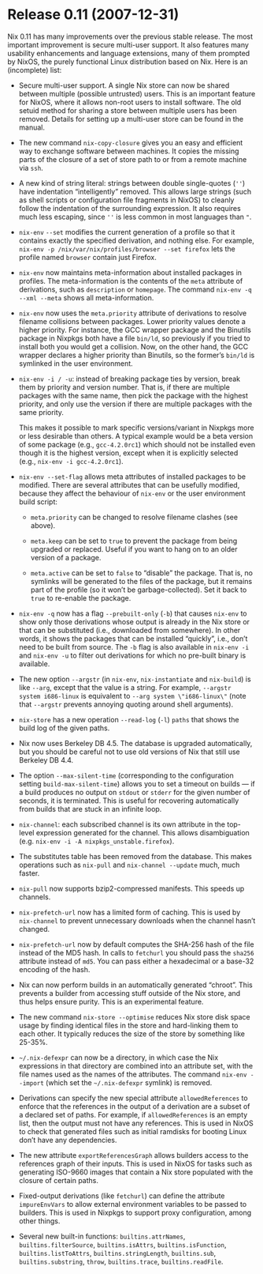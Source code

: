 # Release 0.11 (2007-12-31)

Nix 0.11 has many improvements over the previous stable release. The
most important improvement is secure multi-user support. It also
features many usability enhancements and language extensions, many of
them prompted by NixOS, the purely functional Linux distribution based
on Nix. Here is an (incomplete) list:

  - Secure multi-user support. A single Nix store can now be shared
    between multiple (possible untrusted) users. This is an important
    feature for NixOS, where it allows non-root users to install
    software. The old setuid method for sharing a store between multiple
    users has been removed. Details for setting up a multi-user store
    can be found in the manual.

  - The new command `nix-copy-closure` gives you an easy and efficient
    way to exchange software between machines. It copies the missing
    parts of the closure of a set of store path to or from a remote
    machine via `ssh`.

  - A new kind of string literal: strings between double single-quotes
    (`''`) have indentation “intelligently” removed. This allows large
    strings (such as shell scripts or configuration file fragments in
    NixOS) to cleanly follow the indentation of the surrounding
    expression. It also requires much less escaping, since `''` is less
    common in most languages than `"`.

  - `nix-env` `--set` modifies the current generation of a profile so
    that it contains exactly the specified derivation, and nothing else.
    For example, `nix-env -p /nix/var/nix/profiles/browser --set
            firefox` lets the profile named `browser` contain just Firefox.

  - `nix-env` now maintains meta-information about installed packages in
    profiles. The meta-information is the contents of the `meta`
    attribute of derivations, such as `description` or `homepage`. The
    command `nix-env -q --xml
            --meta` shows all meta-information.

  - `nix-env` now uses the `meta.priority` attribute of derivations to
    resolve filename collisions between packages. Lower priority values
    denote a higher priority. For instance, the GCC wrapper package and
    the Binutils package in Nixpkgs both have a file `bin/ld`, so
    previously if you tried to install both you would get a collision.
    Now, on the other hand, the GCC wrapper declares a higher priority
    than Binutils, so the former’s `bin/ld` is symlinked in the user
    environment.

  - `nix-env -i / -u`: instead of breaking package ties by version,
    break them by priority and version number. That is, if there are
    multiple packages with the same name, then pick the package with the
    highest priority, and only use the version if there are multiple
    packages with the same priority.
    
    This makes it possible to mark specific versions/variant in Nixpkgs
    more or less desirable than others. A typical example would be a
    beta version of some package (e.g., `gcc-4.2.0rc1`) which should not
    be installed even though it is the highest version, except when it
    is explicitly selected (e.g., `nix-env -i
            gcc-4.2.0rc1`).

  - `nix-env --set-flag` allows meta attributes of installed packages to
    be modified. There are several attributes that can be usefully
    modified, because they affect the behaviour of `nix-env` or the user
    environment build script:
    
      - `meta.priority` can be changed to resolve filename clashes (see
        above).
    
      - `meta.keep` can be set to `true` to prevent the package from
        being upgraded or replaced. Useful if you want to hang on to an
        older version of a package.
    
      - `meta.active` can be set to `false` to “disable” the package.
        That is, no symlinks will be generated to the files of the
        package, but it remains part of the profile (so it won’t be
        garbage-collected). Set it back to `true` to re-enable the
        package.

  - `nix-env -q` now has a flag `--prebuilt-only` (`-b`) that causes
    `nix-env` to show only those derivations whose output is already in
    the Nix store or that can be substituted (i.e., downloaded from
    somewhere). In other words, it shows the packages that can be
    installed “quickly”, i.e., don’t need to be built from source. The
    `-b` flag is also available in `nix-env -i` and `nix-env -u` to
    filter out derivations for which no pre-built binary is available.

  - The new option `--argstr` (in `nix-env`, `nix-instantiate` and
    `nix-build`) is like `--arg`, except that the value is a string. For
    example, `--argstr system
            i686-linux` is equivalent to `--arg system
            \"i686-linux\"` (note that `--argstr` prevents annoying quoting
    around shell arguments).

  - `nix-store` has a new operation `--read-log` (`-l`) `paths` that
    shows the build log of the given paths.

  - Nix now uses Berkeley DB 4.5. The database is upgraded
    automatically, but you should be careful not to use old versions of
    Nix that still use Berkeley DB 4.4.

  - The option `--max-silent-time` (corresponding to the configuration
    setting `build-max-silent-time`) allows you to set a timeout on
    builds — if a build produces no output on `stdout` or `stderr` for
    the given number of seconds, it is terminated. This is useful for
    recovering automatically from builds that are stuck in an infinite
    loop.

  - `nix-channel`: each subscribed channel is its own attribute in the
    top-level expression generated for the channel. This allows
    disambiguation (e.g. `nix-env
            -i -A nixpkgs_unstable.firefox`).

  - The substitutes table has been removed from the database. This makes
    operations such as `nix-pull` and `nix-channel --update` much, much
    faster.

  - `nix-pull` now supports bzip2-compressed manifests. This speeds up
    channels.

  - `nix-prefetch-url` now has a limited form of caching. This is used
    by `nix-channel` to prevent unnecessary downloads when the channel
    hasn’t changed.

  - `nix-prefetch-url` now by default computes the SHA-256 hash of the
    file instead of the MD5 hash. In calls to `fetchurl` you should pass
    the `sha256` attribute instead of `md5`. You can pass either a
    hexadecimal or a base-32 encoding of the hash.

  - Nix can now perform builds in an automatically generated “chroot”.
    This prevents a builder from accessing stuff outside of the Nix
    store, and thus helps ensure purity. This is an experimental
    feature.

  - The new command `nix-store
            --optimise` reduces Nix store disk space usage by finding identical
    files in the store and hard-linking them to each other. It typically
    reduces the size of the store by something like 25-35%.

  - `~/.nix-defexpr` can now be a directory, in which case the Nix
    expressions in that directory are combined into an attribute set,
    with the file names used as the names of the attributes. The command
    `nix-env
            --import` (which set the `~/.nix-defexpr` symlink) is removed.

  - Derivations can specify the new special attribute
    `allowedReferences` to enforce that the references in the output of
    a derivation are a subset of a declared set of paths. For example,
    if `allowedReferences` is an empty list, then the output must not
    have any references. This is used in NixOS to check that generated
    files such as initial ramdisks for booting Linux don’t have any
    dependencies.

  - The new attribute `exportReferencesGraph` allows builders access to
    the references graph of their inputs. This is used in NixOS for
    tasks such as generating ISO-9660 images that contain a Nix store
    populated with the closure of certain paths.

  - Fixed-output derivations (like `fetchurl`) can define the attribute
    `impureEnvVars` to allow external environment variables to be passed
    to builders. This is used in Nixpkgs to support proxy configuration,
    among other things.

  - Several new built-in functions: `builtins.attrNames`,
    `builtins.filterSource`, `builtins.isAttrs`, `builtins.isFunction`,
    `builtins.listToAttrs`, `builtins.stringLength`, `builtins.sub`,
    `builtins.substring`, `throw`, `builtins.trace`,
    `builtins.readFile`.
